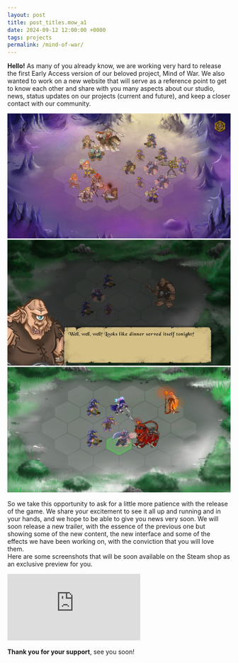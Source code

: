 ```yaml
---
layout: post
title: post_titles.mow_a1
date: 2024-09-12 12:00:00 +0000
tags: projects
permalink: /mind-of-war/
---
```


**Hello!** As many of you already know, we are working very hard to release the first Early Access version of our beloved project, Mind of War.
We also wanted to work on a new website that will serve as a reference point to get to know each other and share with you many aspects about our studio, news, status updates on our projects (current and future), and keep a closer contact with our community.

<div class="triple-column">
    <a class="image-link" href="/assets/posts/mind-of-war/capture_ea_1.jpg">
        <img src="/assets/posts/mind-of-war/capture_ea_1.jpg">
    </a>
    <a class="image-link" href="/assets/posts/mind-of-war/capture_ea_2.jpg">
        <img src="/assets/posts/mind-of-war/capture_ea_2.jpg">
    </a>
    <a class="image-link" href="/assets/posts/mind-of-war/capture_ea_3.jpg">
        <img src="/assets/posts/mind-of-war/capture_ea_3.jpg">
    </a>
</div>

So we take this opportunity to ask for a little more patience with the release of the game. We share your excitement to see it all up and running and in your hands, and we hope to be able to give you news very soon. We will soon release a new trailer, with the essence of the previous one but showing some of the new content, the new interface and some of the effects we have been working on, with the conviction that you will love them.  
Here are some screenshots that will be soon available on the Steam shop as an exclusive preview for you.

<div class="post-widget">
    <iframe class="steam-iframe" src="https://store.steampowered.com/widget/2960010/?l={{ site.lang }}" frameborder="0"></iframe>
</div>

**Thank you for your support**, see you soon!